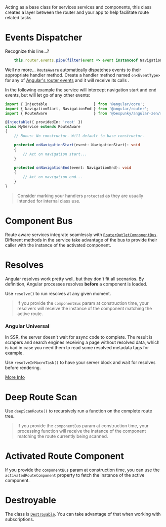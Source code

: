 Acting as a base class for services services and components, this class creates a layer between the router and your app to help facilitate route related tasks.

# Events Dispatcher
Recognize this line...?
```typescript
    this.router.events.pipe(filter(event => event instanceof NavigationStart)).subscribe(this.onNavigationStart.bind(this));
```

Well no more... `RouteAware` automatically dispatches events to their appropriate handler method.
Create a handler method named `on<EventType>` for any of [Angular's router events](https://angular.io/guide/router#router-events) and it will receive its calls .

In the following example the service will intercept navigation start and end events, but will let go of any other events:

```typescript
import { Injectable                     } from '@angular/core';
import { NavigationStart, NavigationEnd } from '@angular/router';
import { RouteAware                     } from '@bespunky/angular-zen/router-x';

@Injectable({ providedIn: 'root' })
class MyService extends RouteAware
{
    // Bonus: No constructor. Will default to base constructor.

    protected onNavigationStart(event: NavigationStart): void
    {
        // Act on navigation start...
    }
    
    protected onNavigationEnd(event: NavigationEnd): void
    {
        // Act on navigation end...
    }
}
```

> Consider marking your handlers `protected` as they are usually intended for internal class use.

# Component Bus
Route aware services integrate seamlessly with [`RouterOutletComponentBus`](RouterOutletComponentBus.html). Different methods in the service take advantage of the bus to provide their caller with the instance of the activated component.

# Resolves
Angular resolves work pretty well, but they don't fit all scenarios. By definition, Angular processes resolves **before** a component is loaded.

Use `resolve()` to run resolves at any given moment.

> If you provide the `componentBus` param at construction time, your resolvers will receive the instance of the component matching the active route.

### Angular Universal
In SSR, the server doesn't wait for async code to complete. The result is scrapers and search engines receiving a page without resolved data, which is bad in case you need them to read some resolved metadata tags for example.

Use `resolveInMacroTask()` to have your server block and wait for resolves before rendering.

[More Info](https://dev.azure.com/BeSpunky/Libraries/_git/angular-zen?path=%2Fprojects%2Fbespunky%2Fangular-zen%2Frouter-x%2Fservices%2Froute-aware.service.ts&version=GBdevelopment&line=163&lineEnd=184&lineStartColumn=1&lineEndColumn=1&lineStyle=plain&_a=contents)

# Deep Route Scan
Use `deepScanRoute()` to recursively run a function on the complete route tree.

> If you provide the `componentBus` param at construction time, your processing function will receive the instance of the component matching the route currently being scanned.

# Activated Route Component
If you provide the `componentBus` param at construction time, you can use the `activatedRouteComponent` property to fetch the instance of the active component.

# Destroyable
The class is [`Destroyable`](../CoreModule/Destroyable-\(abstract\).html). You can take advantage of that when working with subscriptions.
